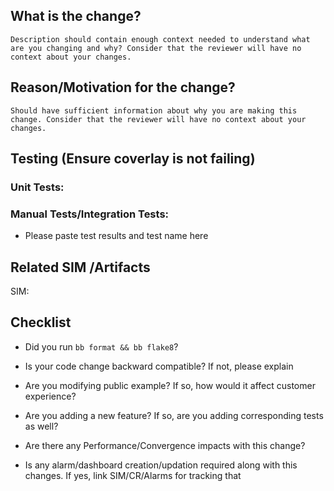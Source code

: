 ## What is the change?
    Description should contain enough context needed to understand what are you changing and why? Consider that the reviewer will have no context about your changes.
## Reason/Motivation for the change?
    Should have sufficient information about why you are making this change. Consider that the reviewer will have no context about your changes.

## Testing (Ensure coverlay is not failing)

### Unit Tests:
### Manual Tests/Integration Tests:
* Please paste test results and test name here

## Related SIM /Artifacts

SIM:

## Checklist
* Did you run `bb format && bb flake8`?  

* Is your code change backward compatible? If not, please explain

* Are you modifying public example? If so, how would it affect customer experience?

* Are you adding a new feature? If so, are you adding corresponding tests as well?

* Are there any Performance/Convergence impacts with this change?

* Is any alarm/dashboard creation/updation required along with this changes. If yes, link SIM/CR/Alarms for tracking that